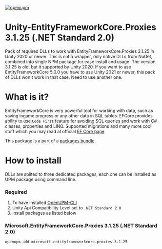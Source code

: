 [![openupm](https://img.shields.io/npm/v/microsoft.entityframeworkcore.proxies.3.1.25?label=openupm&registry_uri=https://package.openupm.com)](https://openupm.com/packages/microsoft.entityframeworkcore.proxies.3.1.25/)

# Unity-EntityFrameworkCore.Proxies 3.1.25 (.NET Standard 2.0)
Pack of required DLLs to work with EntityFrameworkCore.Proxies 3.1.25 in Unity 2020 or newer. This is not a wrapper, only native DLLs from NuGet, combined into single NPM package for ease install and usage. The version 3.1.25 is old, but it supported by Unity 2020. If you want to use EntityFrameworkCore 5.0.0 you have to use Unity 2021 or newer, this pack of DLLs won't work in that case. Need to use another one.

# What is it?
EntityFrameworkCore is very powerful tool for working with data, such as saving ingame progress or any other data in SQL tables. EFCore provides ability to use `Code First` feature for avoiding SQL queries and work with C# classes, properties and LINQ. Supported migrations and many more cool stuff which you may read at official [EF Core page](https://docs.microsoft.com/en-us/ef/core/)

This package is a part of a [packages bundle](https://github.com/IvanMurzak/Unity-EntityFrameworkCore.3.1.25#readme).

# How to install
DLLs are splited to three dedicated packages, each one can be installed as UPM package using command line. 

### Required
1. To have installed [OpenUPM-CLI](https://openupm.com/docs/getting-started.html)
2. Unity Api Compatibility Level set to `.NET Standard 2.0`
3. Install packages as listed below


### Microsoft.EntityFrameworkCore.Proxies 3.1.25 (.NET Standard 2.0)
```
openupm add microsoft.entityframeworkcore.proxies.3.1.25
```
